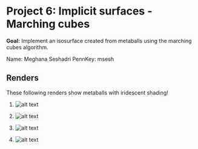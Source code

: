# Project 6: Implicit surfaces - Marching cubes

**Goal:** Implement an isosurface created from metaballs using the marching cubes algorithm.

Name: Meghana Seshadri
PennKey: msesh

## Renders

These following renders show metaballs with iridescent shading!

1. ![alt text](https://github.com/MegSesh/Project6-MarchingCubes-Implicit-Surfaces/blob/master/images/1.png "Image 1")

2. ![alt text](https://github.com/MegSesh/Project6-MarchingCubes-Implicit-Surfaces/blob/master/images/2.png "Image 1")

3. ![alt text](https://github.com/MegSesh/Project6-MarchingCubes-Implicit-Surfaces/blob/master/images/3.png "Image 1")

4. ![alt text](https://github.com/MegSesh/Project6-MarchingCubes-Implicit-Surfaces/blob/master/images/4.png "Image 1")
